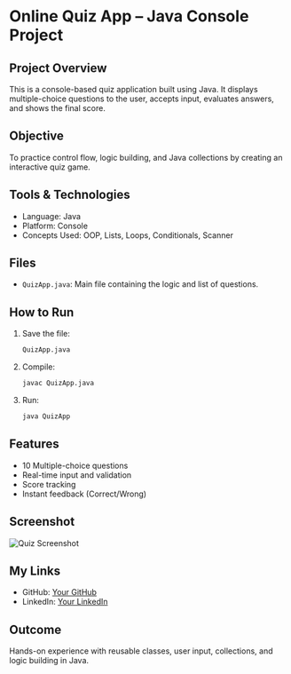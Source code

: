
# Online Quiz App – Java Console Project

## Project Overview
This is a console-based quiz application built using Java. It displays multiple-choice questions to the user, accepts input, evaluates answers, and shows the final score.

## Objective
To practice control flow, logic building, and Java collections by creating an interactive quiz game.

## Tools & Technologies
- Language: Java  
- Platform: Console  
- Concepts Used: OOP, Lists, Loops, Conditionals, Scanner

## Files
- `QuizApp.java`: Main file containing the logic and list of questions.

## How to Run

1. Save the file:
   ```bash
   QuizApp.java
   ```

2. Compile:
   ```bash
   javac QuizApp.java
   ```

3. Run:
   ```bash
   java QuizApp
   ```

## Features
- 10 Multiple-choice questions
- Real-time input and validation
- Score tracking
- Instant feedback (Correct/Wrong)

## Screenshot
![Quiz Screenshot](./2b468365-908f-4ad2-b493-5e5ddb12e1e1.png)

## My Links
- GitHub: [Your GitHub](https://github.com/YourUsername)
- LinkedIn: [Your LinkedIn](https://linkedin.com/in/yourprofile)

## Outcome
Hands-on experience with reusable classes, user input, collections, and logic building in Java.
